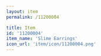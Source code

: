 ```yaml
---
layout: item
permalink: /11200004

title: Item
id: '11200004'
item_name: 'Slime Earrings'
icon_url: 'item/icon/11200004.png'
---
```

